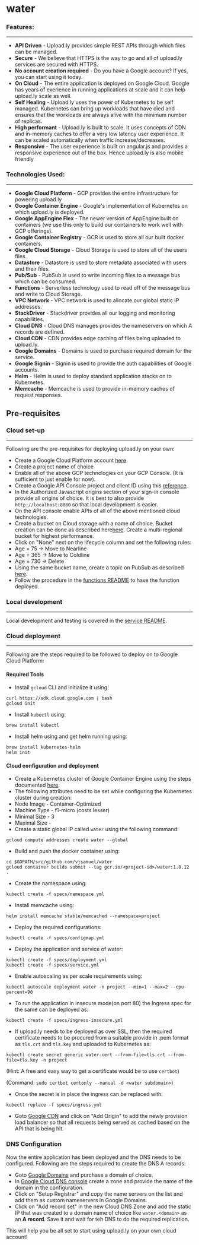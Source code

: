 # water

### Features:
---


* **API Driven** - Upload.ly provides simple REST APIs through which files can be managed.
* **Secure** - We believe that HTTPS is the way to go and all of upload.ly services are secured with HTTPS.
* **No account creation required** - Do you have a Google account? If yes, you can start using it today.
* **On Cloud** - The entire application is deployed on Google Cloud. Google has years of exerience in running applications at scale and it can help upload.ly scale as well. 
* **Self Healing** - Upload.ly uses the power of Kubernetes to be self managed. Kubernetes can bring up workloads that have died and ensures that the workloads are always alive with the minimum number of replicas.
* **High performant** - Upload.ly is built to scale. It uses concepts of CDN and in-memory caches to offer a very low latency user experience. It can be scaled automatically when traffic increase/decreases.
* **Responsive** - The user experience is built on angular.js and provides a responsive experience out of the box. Hence upload.ly is also mobile friendly

### Technologies Used:
---
*  **Google Cloud Platform** - GCP provides the entire infrastructure for powering upload.ly
 *  **Google Container Engine** - Google's implementation of Kubernetes on which upload.ly is deployed. 
 *  **Google AppEngine Flex** - The newer version of AppEngine built on containers (we use this only to build our containers to work well with GCP offerings).
 *  **Google Container Registry** - GCR is used to store all our built docker containers.
 *  **Google Cloud Storage** - Cloud Storage is used to store all of the users files
 *  **Datastore** -  Datastore is used to store metadata associated with users and their files.
 *  **Pub/Sub** - PubSub is used to write incoming files to a message bus which can be consumed.
 *  **Functions** - Serverless technology used to read off of the message bus and write to Cloud Storage.
 *  **VPC Network** - VPC network is used to allocate our global static IP addresses.
 *  **StackDriver** - Stackdriver provides all our logging and monitoring capabilities.
 *  **Cloud DNS** - Cloud DNS manages provides the nameservers on which A records are defined.
 *  **Cloud CDN** - CDN provides edge caching of files being uploaded to upload.ly.
* **Google Domains** - Domains is used to purchase required domain for the service.
* **Google Signin** - Signin is used to provide the auth capabilities of Google accounts.
* **Helm** - Helm is used to deploy standard application stacks on to Kubernetes.
* **Memcache** - Memcache is used to provide in-memory caches of request responses. 

## Pre-requisites

### Cloud set-up
---
Following are the pre-requisites for deploying upload.ly on your own:

* Create a Google Cloud Platform account [here](https://cloud.google.com/).
* Create a project name of choice
* Enable all of the above GCP technologies on your GCP Console. (It is sufficient to just enable for now).
* Create a Google API Console project and client ID using this [reference](https://developers.google.com/identity/sign-in/web/devconsole-project).
 * In the Authorized Javascript origins section of your sign-in console provide all origins of choice. It is best to also provide `http://localhost:8080` so that local development is easier.
* On the API console enable APIs of all of the above mentioned cloud technologies. 
* Create a bucket on Cloud storage with a name of choice. Bucket creation can be done as described here[here](https://cloud.google.com/storage/docs/creating-buckets). Create a multi-regional bucket for highest performance.
* Click on "None" next on the lifecycle column and set the following rules:
 * Age = 75 -> Move to Nearline
 * Age = 365 -> Move to Coldline
 * Age = 730 -> Delete
* Using the same bucket name, create a topic on PubSub as described [here](https://cloud.google.com/pubsub/docs/admin#pubsub-create-topic-gcloud).
* Follow the procedure in the [functions README](function/README.md) to have the function deployed.


### Local development
--- 
Local development and testing is covered in the [service README](service/README.md).

### Cloud deployment
---
Following are the steps required to be followed to deploy on to Google Cloud Platform:

#### Required Tools


* Install `gcloud` CLI and initialize it using:

```
curl https://sdk.cloud.google.com | bash
gcloud init
```
* Install `kubectl` using:

```
brew install kubectl
```

* Install helm using and get helm running using:

```
brew install kubernetes-helm
helm init
```

#### Cloud configuration and deployment

* Create a Kubernetes cluster of Google Container Engine using the steps documented [here](https://cloud.google.com/container-engine/docs/quickstart).
* The following attributes need to be set while configuring the Kubernetes cluster during creation:  
 * Node Image - Container-Optimized
 * Machine Type - f1-micro (costs lesser)
 * Minimal Size - 3
 * Maximal Size - <desired size to autoscale>
* Create a static global IP called `water` using the following command:

```
gcloud compute addresses create water --global
```   

* Build and push the docker container using:

```
cd $GOPATH/src/github.com/vjsamuel/water
gcloud container builds submit --tag gcr.io/<project-id>/water:1.0.12 .
```
* Create the namespace using:

```
kubectl create -f specs/namespace.yml
```

* Install memcache using:

```
helm install memcache stable/memcached --namespace=project
```

* Deploy the required configurations:

``` 
kubectl create -f specs/configmap.yml
```

* Deploy the application and service of water:

```
kubectl create -f specs/deployment.yml
kubectl create -f specs/service.yml
```

* Enable autoscaling as per scale requirements using:

```
kubectl autoscale deployment water -n project --min=1 --max=2 --cpu-percent=90
```

* To run the application in insecure mode(on port 80) the Ingress spec for the same can be deployed as:

```
kubectl create -f specs/ingress-insecure.yml
```

* If upload.ly needs to be deployed as over SSL, then the required certificate needs to be procured from a suitable provide in .pem format as `tls.crt` and `tls.key` and uploaded to Kubernetes as:

```
kubectl create secret generic water-cert --from-file=tls.crt --from-file=tls.key -n project
```

(Hint: A free and easy way to get a certificate would be to use `certbot`)

(Command: `sudo certbot certonly --manual -d <water subdomain>`)

* Once the secret is in place the ingress can be replaced with:

```
kubectl replace -f specs/ingress.yml
```

* Goto [Google CDN](https://console.cloud.google.com/net-services/cdn) and click on "Add Origin" to add the newly provision load balancer so that all requests being served as cached based on the API that is being hit.

### DNS Configuration
Now the entire application has been deployed and the DNS needs to be configured.  Following are the steps required to create the DNS A records:

* Goto [Google Domains](https://domains.google/#/) and purchase a domain of choice.
* In [Google Cloud DNS console](https://console.cloud.google.com/net-services/dns/zones) create a zone and provide the name of the domain in the configuration.
* Click on "Setup Registrar" and copy the name servers on the list and add them as custom nameservers in Google Domains.
* Click on "Add record set" in the new Cloud DNS Zone and add the static IP that was created to a domain name of choice like `water.<domain>` as an **A record**. Save it and wait for teh DNS to do the required replication.

This will help you be all set to start using upload.ly on your own cloud account!
